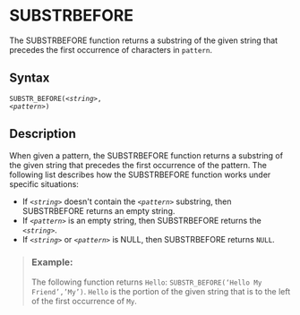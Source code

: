 <!-- loio351e0de2dd40449fb7d6190007061677 -->

# SUBSTRBEFORE

The SUBSTRBEFORE function returns a substring of the given string that precedes the first occurrence of characters in `pattern`.



<a name="loio351e0de2dd40449fb7d6190007061677__section_s5v_gdy_s4b"/>

## Syntax

<code>SUBSTR_BEFORE(<i class="varname">&lt;string&gt;</i>, <i class="varname">&lt;pattern&gt;</i>)</code> 



<a name="loio351e0de2dd40449fb7d6190007061677__section_b24_3dy_s4b"/>

## Description

When given a pattern, the SUBSTRBEFORE function returns a substring of the given string that precedes the first occurrence of the pattern. The following list describes how the SUBSTRBEFORE function works under specific situations:

-   If <code><i class="varname">&lt;string&gt;</i></code> doesn't contain the <code><i class="varname">&lt;pattern&gt;</i></code> substring, then SUBSTRBEFORE returns an empty string.
-   If <code><i class="varname">&lt;pattern&gt;</i></code> is an empty string, then SUBSTRBEFORE returns the <code><i class="varname">&lt;string&gt;</i></code>.
-   If <code><i class="varname">&lt;string&gt;</i></code> or <code><i class="varname">&lt;pattern&gt;</i></code> is NULL, then SUBSTRBEFORE returns `NULL`.



> ### Example:  
> The following function returns `Hello`: `SUBSTR_BEFORE(‘Hello My Friend’,’My’)`. `Hello` is the portion of the given string that is to the left of the first occurrence of `My`.


